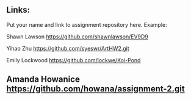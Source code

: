 
## Links:

Put your name and link to assignment repository here. Example:

Shawn Lawson    https://github.com/shawnlawson/EV9D9

Yihao Zhu       https://github.com/syeswr/ArtHW2.git

Emily Lockwood  https://github.com/lockwe/Koi-Pond

Amanda Howanice https://github.com/howana/assignment-2.git
----
